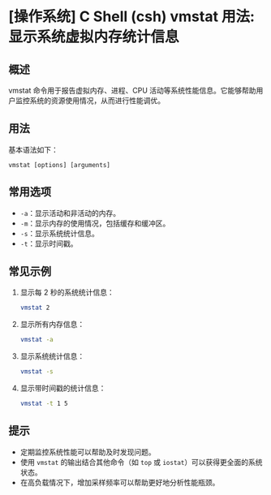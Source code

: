 # [操作系统] C Shell (csh) vmstat 用法: 显示系统虚拟内存统计信息

## 概述
vmstat 命令用于报告虚拟内存、进程、CPU 活动等系统性能信息。它能够帮助用户监控系统的资源使用情况，从而进行性能调优。

## 用法
基本语法如下：
```
vmstat [options] [arguments]
```

## 常用选项
- `-a`：显示活动和非活动的内存。
- `-m`：显示内存的使用情况，包括缓存和缓冲区。
- `-s`：显示系统统计信息。
- `-t`：显示时间戳。

## 常见示例
1. 显示每 2 秒的系统统计信息：
   ```bash
   vmstat 2
   ```

2. 显示所有内存信息：
   ```bash
   vmstat -a
   ```

3. 显示系统统计信息：
   ```bash
   vmstat -s
   ```

4. 显示带时间戳的统计信息：
   ```bash
   vmstat -t 1 5
   ```

## 提示
- 定期监控系统性能可以帮助及时发现问题。
- 使用 `vmstat` 的输出结合其他命令（如 `top` 或 `iostat`）可以获得更全面的系统状态。
- 在高负载情况下，增加采样频率可以帮助更好地分析性能瓶颈。
